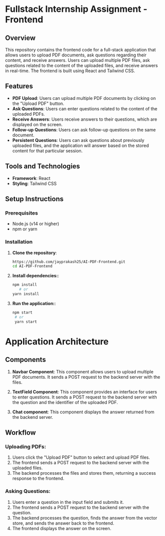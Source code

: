 # Fullstack Internship Assignment - Frontend

## Overview

This repository contains the frontend code for a full-stack application that allows users to upload PDF documents, ask questions regarding their content, and receive answers. Users can upload multiple PDF files, ask questions related to the content of the uploaded files, and receive answers in real-time. The frontend is built using React and Tailwind CSS.

## Features

- **PDF Upload**: Users can upload multiple PDF documents by clicking on the "Upload PDF" button.
- **Ask Questions**: Users can enter questions related to the content of the uploaded PDFs.
- **Receive Answers**: Users receive answers to their questions, which are displayed on the screen.
- **Follow-up Questions**: Users can ask follow-up questions on the same document.
- **Persistent Questions**: Users can ask questions about previously uploaded files, and the application will answer based on the stored content for that particular session.

## Tools and Technologies

- **Framework**: React
- **Styling**: Tailwind CSS

## Setup Instructions

### Prerequisites

- Node.js (v14 or higher)
- npm or yarn

### Installation

1. **Clone the repository**:
   
   ```bash
   https://github.com/jayprakash25/AI-PDF-Frontend.git
   cd AI-PDF-Frontend

2. **Install dependencies:**:
   
   ```bash
   npm install
      # or
   yarn install

3. **Run the application:**:
   
   ```bash
   npm start
    # or
    yarn start


# Application Architecture

## Components

1. **Navbar Component**: This component allows users to upload multiple PDF documents. It sends a POST request to the backend server with the files.

2. **TextField Component**: This component provides an interface for users to enter questions. It sends a POST request to the backend server with the question and the identifier of the uploaded PDF.

3. **Chat component**: This component displays the answer returned from the backend server.

## Workflow

### Uploading PDFs:

1. Users click the "Upload PDF" button to select and upload PDF files.
2. The frontend sends a POST request to the backend server with the uploaded files.
3. The backend processes the files and stores them, returning a success response to the frontend.

### Asking Questions:

1. Users enter a question in the input field and submits it.
2. The frontend sends a POST request to the backend server with the question.
3. The backend processes the question, finds the answer from the vector store, and sends the answer back to the frontend.
4. The frontend displays the answer on the screen.








   
